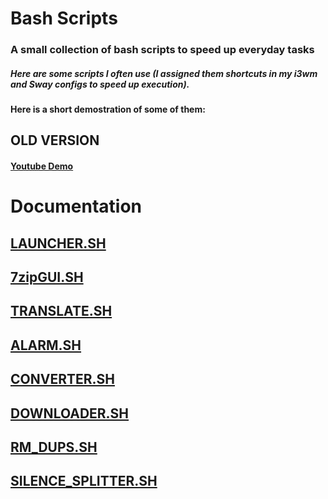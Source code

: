 # Bash Scripts

### A small collection of bash scripts to speed up everyday tasks
##### Here are some scripts I often use (I assigned them shortcuts in my i3wm and Sway configs to speed up execution).

**Here is a short demostration of some of them:**

## OLD VERSION
#### [Youtube Demo](https://www.youtube.com/watch?v=aAU71nJ2XCA)

# Documentation

## [LAUNCHER.SH](./doc/launcher.md)

## [7zipGUI.SH](./doc/7zipGUI.md)

## [TRANSLATE.SH](./doc/translate.md)

## [ALARM.SH](./doc/alarm.md)

## [CONVERTER.SH](./doc/converter.md)

## [DOWNLOADER.SH](./doc/downloader.md)

## [RM_DUPS.SH](./doc/rm_dups.md)

## [SILENCE_SPLITTER.SH](./doc/silence_splitter.md)

